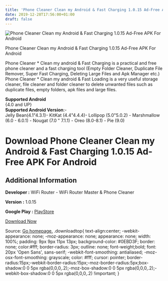 ```yaml
---
title: 'Phone Cleaner Clean my Android & Fast Charging 1.0.15 Ad-Free APK For Android'
date: 2019-12-28T17:56:00+01:00
draft: false
---
```


![Phone Cleaner Clean my Android & Fast Charging 1.0.15 Ad-Free APK For Android](https://i0.wp.com/apkhome.net/wp-content/uploads/2019/12/Phone-Cleaner-Clean-my-Android-Fast-Charging-1.0.15-Ad-Free.png "Phone Cleaner Clean my Android & Fast Charging 1.0.15 Ad-Free APK For Android")

  

Phone Cleaner Clean my Android & Fast Charging 1.0.15 Ad-Free APK For Android

Phone Cleaner \* Clean my android & Fast Charging is a practical and free phone cleaner and a fast charging tool (Empty Folder Cleaner, Duplicate File Remover, Super Fast Charging, Deleting Large Files and Apk Manager etc.) Phone Cleaner \* Clean my android & Fast Loading is a very useful storage cleaner, file cleaner and folder cleaner to delete unwanted files such as duplicate files, empty folders, apk files and large files.

**Supported Android**  
{4.0 and UP}  
**Supported Android Version**:-  
Jelly Bean(4.1"4.3.1)- KitKat (4.4"4.4.4)- Lollipop (5.0"5.0.2) - Marshmallow (6.0 - 6.0.1) - Nougat (7.0 " 7.1.1) - Oreo (8.0-8.1) - Pie (9.0)

Download Phone Cleaner Clean my Android & Fast Charging 1.0.15 Ad-Free APK For Android
======================================================================================

Additional Information
----------------------

**Developer :** WiFi Router - WiFi Router Master & Phone Cleaner

**Version :** 1.0.15

**Google Play :** [PlayStore](https://play.google.com/store/apps/details?id=com.phonecleaner.memorycleaner.fastcharging)

  

[Download Now](https://store4app.co/post/phone-cleaner-clean-my-android-amp-fast-charging-1-0-15-ad-free-apk-for-android_1577549645)

  
Source: [Go homepage.](https://store4app.co/post/phone-cleaner-clean-my-android-amp-fast-charging-1-0-15-ad-free-apk-for-android_1577549645) .downloadtop{ text-align:center; -webkit-appearance: none; -moz-appearance: none; appearance: none; width: 100%; padding: 9px 9px 11px 13px; background-color: #0EBD3F; border: none; color:#fff; border-radius: 3px; outline: none; font-weight;bold; font: 20px 'Open Sans', sans-serif; -webkit-font-smoothing: antialiased; -moz-osx-font-smoothing: grayscale; color: #fff; cursor: pointer; border-radius:15px;-webkit-border-radius:15px;-moz-border-radius:5px;box-shadow:0 0 5px rgba(0,0,0,.2);-moz-box-shadow:0 0 5px rgba(0,0,0,.2);-webkit-box-shadow:0 0 5px rgba(0,0,0,.2) !important; }